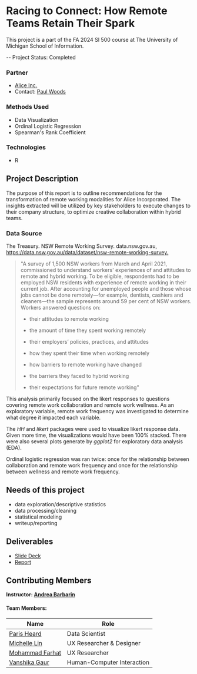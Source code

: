 # Racing to Connect: How Remote Teams Retain Their Spark

This project is a part of the FA 2024 SI 500 course at The University of Michigan School of Information.

-- Project Status: Completed

### Partner

-   [Alice Inc.](https://alice.inc/)
-   Contact: [Paul Woods](https://www.linkedin.com/in/paulthedesigner/)

### Methods Used

-   Data Visualization
-   Ordinal Logistic Regression
-   Spearman's Rank Coefficient

### Technologies

-   R

## Project Description

The purpose of this report is to outline recommendations for the transformation of remote working modalities for Alice Incorporated. The insights extracted will be utilized by key stakeholders to execute changes to their company structure, to optimize creative collaboration within hybrid teams.

### Data Source

The Treasury. NSW Remote Working Survey. data.nsw.gov.au, <https://data.nsw.gov.au/data/dataset/nsw-remote-working-survey.>

> "A survey of 1,500 NSW workers from March and April 2021, commissioned to understand workers' experiences of and attitudes to remote and hybrid working. To be eligible, respondents had to be employed NSW residents with experience of remote working in their current job. After accounting for unemployed people and those whose jobs cannot be done remotely—for example, dentists, cashiers and cleaners—the sample represents around 59 per cent of NSW workers. Workers answered questions on:
>
> -   their attitudes to remote working
>
> -   the amount of time they spent working remotely
>
> -   their employers’ policies, practices, and attitudes
>
> -   how they spent their time when working remotely
>
> -   how barriers to remote working have changed
>
> -   the barriers they faced to hybrid working
>
> -   their expectations for future remote working"

This analysis primarily focused on the likert responses to questions covering remote work collaboration and remote work wellness. As an exploratory variable, remote work frequency was investigated to determine what degree it impacted each variable.

The *HH* and *likert* packages were used to visualize likert response data. Given more time, the visualizations would have been 100% stacked. There were also several plots generate by *ggplot2* for exploratory data analysis (EDA).

Ordinal logistic regression was ran twice: once for the relationship between collaboration and remote work frequency and once for the relationship between wellness and remote work frequency.

## Needs of this project

-   data exploration/descriptive statistics
-   data processing/cleaning
-   statistical modeling
-   writeup/reporting

## Deliverables

-   [Slide Deck](link)
-   [Report](link)

## Contributing Members

**Instructor: [Andrea Barbarin](https://www.linkedin.com/in/andreabarbarin/)**

#### Team Members:

| Name | Role |
|--------------------------------------------------|----------------------|
| [Paris Heard](https://www.linkedin.com/in/paris-heard/) | Data Scientist |
| [Michelle Lin](https://www.linkedin.com/in/michelle-lin-760306188/) | UX Researcher & Designer |
| [Mohammad Farhat](https://www.linkedin.com/in/mohammadfarhat14/) | UX Researcher |
| [Vanshika Gaur](https://www.linkedin.com/in/vanshikagaur12/) | Human-Computer Interaction |
